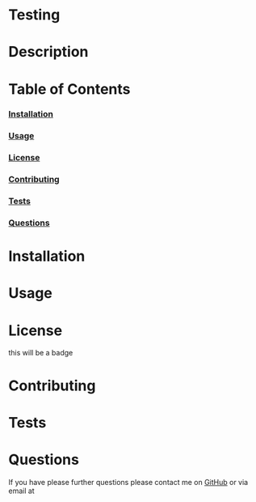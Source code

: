 # Testing
  # Description 
  
  # Table of Contents 
  ### [Installation](#installation)
  ### [Usage](#usage)
  ### [License](#license)
  ### [Contributing](#contributing)
  ### [Tests](#tests)
  ### [Questions](#questions)
  # Installation 
  
  # Usage 
  
  # License
  this will be a badge
  # Contributing 
  
  # Tests 
  
  # Questions 
  If you have please further questions please contact me on [GitHub](https://github.com/) or via email at
  
